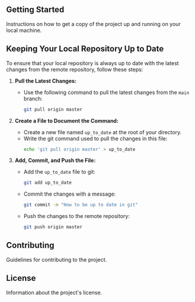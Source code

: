 ## Getting Started
Instructions on how to get a copy of the project up and running on your local machine.

## Keeping Your Local Repository Up to Date

To ensure that your local repository is always up to date with the latest changes from the remote repository, follow these steps:

1. **Pull the Latest Changes:**
   - Use the following command to pull the latest changes from the `main` branch:
     ```sh
     git pull origin master
     ```

2. **Create a File to Document the Command:**
   - Create a new file named `up_to_date` at the root of your directory.
   - Write the git command used to pull the changes in this file:
     ```sh
     echo 'git pull origin master' > up_to_date
     ```

3. **Add, Commit, and Push the File:**
   - Add the `up_to_date` file to git:
     ```sh
     git add up_to_date
     ```
   - Commit the changes with a message:
     ```sh
     git commit -m "How to be up to date in git"
     ```
   - Push the changes to the remote repository:
     ```sh
     git push origin master
     ```

## Contributing
Guidelines for contributing to the project.

## License
Information about the project's license.
